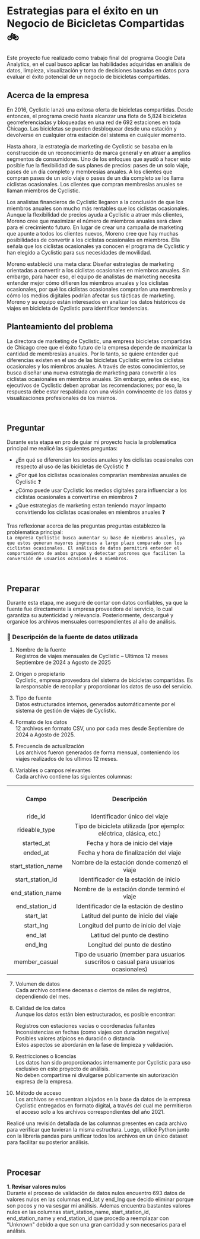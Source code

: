 # Estrategias para el éxito en un Negocio de Bicicletas Compartidas :bike:
Este proyecto fue realizado como trabajo final del programa Google Data Analytics, en el cual busco aplicar las habilidades adquiridas en análisis de datos, limpieza, visualización y toma de decisiones basadas en datos para evaluar el éxito potencial de un negocio de bicicletas compartidas.


## Acerca de la empresa
En 2016, Cyclistic lanzó una exitosa oferta de bicicletas compartidas. Desde entonces, el programa creció hasta alcanzar una flota de 5,824 bicicletas georreferenciadas y bloqueadas en una red de 692 estaciones en toda Chicago. Las bicicletas se pueden desbloquear desde una estación y devolverse en cualquier otra estación del sistema en cualquier momento.

Hasta ahora, la estrategia de marketing de Cyclistic se basaba en la construcción de un reconocimiento de marca general y en atraer a amplios segmentos de consumidores. Uno de los enfoques que ayudó a hacer esto posible fue la flexibilidad de sus planes de precios: pases de un solo viaje, pases de un día completo y membresías anuales. A los clientes que compran pases de un solo viaje o pases de un día completo se los llama ciclistas ocasionales. Los clientes que compran membresías anuales se llaman miembros de Cyclistic.

Los analistas financieros de Cyclistic llegaron a la conclusión de que los miembros anuales son mucho más rentables que los ciclistas ocasionales. Aunque la flexibilidad de precios ayuda a Cyclistic a atraer más clientes, Moreno cree que maximizar el número de miembros anuales será clave para el crecimiento futuro. En lugar de crear una campaña de marketing que apunte a todos los clientes nuevos, Moreno cree que hay muchas posibilidades de convertir a los ciclistas ocasionales en miembros. Ella señala que los ciclistas ocasionales ya conocen el programa de Cyclistic y han elegido a Cyclistic para sus necesidades de movilidad.

Moreno estableció una meta clara: Diseñar estrategias de marketing orientadas a convertir a los ciclistas ocasionales en miembros anuales. Sin embargo, para hacer eso, el equipo de analistas de marketing necesita entender mejor cómo difieren los miembros anuales y los ciclistas ocasionales, por qué los ciclistas ocasionales comprarían una membresía y cómo los medios digitales podrían afectar sus tácticas de marketing. Moreno y su equipo están interesados en analizar los datos históricos de viajes en bicicleta de Cyclistic para identificar tendencias.


## Planteamiento del problema
La directora de marketing de Cyclistic, una empresa bicicletas compartidas de Chicago cree que el éxito futuro de la empresa depende de maximizar la cantidad de membresías anuales. Por lo tanto, se quiere entender qué diferencias existen en el uso de las bicicletas Cyclistic entre los ciclistas ocasionales y los miembros anuales. A través de estos conocimientos,se busca diseñar una nueva estrategia de marketing para convertir a los ciclistas ocasionales en miembros anuales. Sin embargo, antes de eso, los ejecutivos de Cyclistic deben aprobar las recomendaciones; por eso, la respuesta debe estar respaldada con una visión convincente de los datos y visualizaciones profesionales de los mismos.

<br>

## Preguntar
Durante esta etapa en pro de guiar mi proyecto hacia la problematica principal me realicé las siguientes preguntas: 
- ¿En qué se diferencian los socios anuales y los ciclistas ocasionales con respecto al uso de las bicicletas de Cyclistic :question: 
- ¿Por qué los ciclistas ocasionales comprarían membresías anuales de Cyclistic :question:  
- ¿Cómo puede usar Cyclistic los medios digitales para influenciar a los ciclistas ocasionales a convertirse en miembros :question:  
- ¿Que estrategias de marketing estan teniendo mayor impacto convirtiendo los ciclistas ocasionales en miembros anuales :question:

Tras reflexionar acerca de las preguntas preguntas establezco la problematica principal:  
`La empresa Cyclistic busca aumentar su base de miembros anuales, ya que estos generan mayores ingresos a largo plazo comparado con los ciclistas ocasionales. El análisis de datos permitirá entender el comportamiento de ambos grupos y detectar patrones que faciliten la conversión de usuarios ocasionales a miembros.`

<br>

## Preparar
Durante esta etapa, me aseguré de contar con datos confiables, ya que la fuente fue directamente la empresa proveedora del servicio, lo cual garantiza su autenticidad y relevancia. Posteriormente, descargué y organicé los archivos mensuales correspondientes al año de análisis.

### 📄 Descripción de la fuente de datos utilizada
1. Nombre de la fuente  
Registros de viajes mensuales de Cyclistic – Ultimos 12 meses Septiembre de 2024 a Agosto de 2025

2. Origen o propietario  
Cyclistic, empresa proveedora del sistema de bicicletas compartidas. Es la responsable de recopilar y proporcionar los datos de uso del servicio.

3. Tipo de fuente  
Datos estructurados internos, generados automáticamente por el sistema de gestión de viajes de Cyclistic.

4. Formato de los datos  
12 archivos en formato CSV, uno por cada mes desde Septiembre de 2024 a Agosto de 2025.

5. Frecuencia de actualización  
Los archivos fueron generados de forma mensual, conteniendo los viajes realizados de los ultimos 12 meses.

6. Variables o campos relevantes  
Cada archivo contiene las siguientes columnas:  
<table align="center">
<tr>
<td>
	<div align="center">
	<h4 align="center">Campo</h4>
	</div>
</td> 
<td>
	<div align="center">
	<h4 align="center">Descripción</h4>
	</div>
</td> 
</tr>
<tr>
<td>
	<div align="center">
	ride_id
	</div>
</td> 
<td>
	<div align="center">
	Identificador único del viaje
	</div>
</td> 
</tr>
<tr>
<td>
	<div align="center">
	rideable_type
	</div>
</td> 
<td>
	<div align="center">
	Tipo de bicicleta utilizada (por ejemplo: eléctrica, clásica, etc.)
	</div>
</td> 
</tr>
<tr>
<td>
	<div align="center">
	started_at
	</div>
</td> 
<td>
	<div align="center">
	Fecha y hora de inicio del viaje
	</div>
</td> 
</tr>
<tr>
<td>
	<div align="center">
	ended_at
	</div>
</td> 
<td>
	<div align="center">
	Fecha y hora de finalización del viaje
	</div>
</td> 
</tr>
<tr>
<td>
	<div align="center">
	start_station_name
	</div>
</td> 
<td>
	<div align="center">
	Nombre de la estación donde comenzó el viaje
	</div>
</td> 
</tr>
<tr>
<td>
	<div align="center">
	start_station_id
	</div>
</td> 
<td>
	<div align="center">
	Identificador de la estación de inicio
	</div>
</td> 
</tr>
<tr>
<td>
	<div align="center">
	end_station_name
	</div>
</td> 
<td>
	<div align="center">
	Nombre de la estación donde terminó el viaje
	</div>
</td> 
</tr>
<tr>
<td>
	<div align="center">
	end_station_id
	</div>
</td> 
<td>
	<div align="center">
	Identificador de la estación de destino
	</div>
</td> 
</tr>
<tr>
<td>
	<div align="center">
	start_lat
	</div>
</td> 
<td>
	<div align="center">
	Latitud del punto de inicio del viaje
	</div>
</td> 
</tr>
<tr>
<td>
	<div align="center">
	start_lng
	</div>
</td> 
<td>
	<div align="center">
	Longitud del punto de inicio del viaje
	</div>
</td> 
</tr>
<tr>
<td>
	<div align="center">
	end_lat
	</div>
</td> 
<td>
	<div align="center">
	Latitud del punto de destino
	</div>
</td> 
</tr>
<tr>
<td>
	<div align="center">
	end_lng
	</div>
</td> 
<td>
	<div align="center">
	Longitud del punto de destino
	</div>
</td> 
</tr>
<tr>
<td>
	<div align="center">
	member_casual
	</div>
</td> 
<td>
	<div align="center">
	Tipo de usuario (member para usuarios suscritos o casual para usuarios ocasionales)  
	</div>
</td> 
</tr>
</table>  

7. Volumen de datos  
Cada archivo contiene decenas o cientos de miles de registros, dependiendo del mes.

8. Calidad de los datos  
Aunque los datos están bien estructurados, es posible encontrar:

	Registros con estaciones vacías o coordenadas faltantes  
	Inconsistencias en fechas (como viajes con duración negativa)  
	Posibles valores atípicos en duración o distancia  
	Estos aspectos se abordarán en la fase de limpieza y validación.

9. Restricciones o licencias  
Los datos han sido proporcionados internamente por Cyclistic para uso exclusivo en este proyecto de análisis.  
No deben compartirse ni divulgarse públicamente sin autorización expresa de la empresa.

10. Método de acceso  
Los archivos se encuentran alojados en la base da datos de la empresa Cyclistic entregados en formato digital, a través del cual me permitieron el acceso solo a los archivos correspondientes del año 2021.

Realicé una revisión detallada de las columnas presentes en cada archivo para verificar que tuvieran la misma estructura. Luego, utilicé Python junto con la librería pandas para unificar todos los archivos en un único dataset para facilitar su posterior análisis.

<br>

## Procesar
**1. Revisar valores nulos**   
   Durante el proceso de validación de datos nulos encuentro 693 datos de valores nulos en las columnas end_lat y end_Ing que decido eliminar porque son pocos y no va sesgar mi análisis. Ademas encuentra bastantes valores nulos en las columnas start_station_name, start_station_id, end_station_name y end_station_id que procedo a reemplazar con "Unknown" debido a que son una gran cantidad y son necesarios para el análisis.



   
